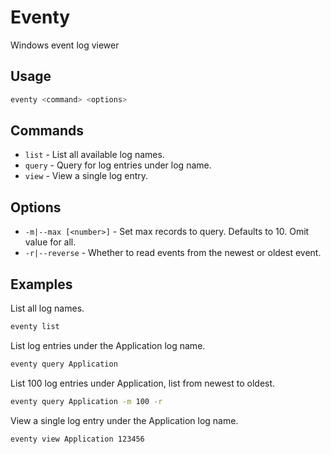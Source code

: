 # Eventy

Windows event log viewer

## Usage

```bash
eventy <command> <options>
```
    
## Commands

* `list` - List all available log names.
* `query` - Query for log entries under log name.
* `view` - View a single log entry.

## Options

* `-m|--max [<number>]` - Set max records to query. Defaults to 10. Omit value for all.
* `-r|--reverse` - Whether to read events from the newest or oldest event.
    
## Examples

List all log names.

```bash
eventy list
```

List log entries under the Application log name.

```bash
eventy query Application
```

List 100 log entries under Application, list from newest to oldest.

```bash
eventy query Application -m 100 -r
```

View a single log entry under the Application log name.

```bash
eventy view Application 123456
```